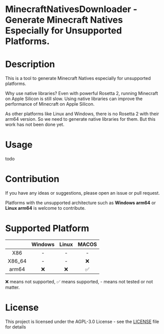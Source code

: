 # MinecraftNativesDownloader - Generate Minecraft Natives Especially for Unsupported Platforms.

# Description

This is a tool to generate Minecraft Natives especially for unsupported platforms.

Why use native libraries? Even with powerful Rosetta 2, running Minecraft on Apple Silicon is still slow. Using native libraries can improve the performance of Minecraft on Apple Silicon.

As other platforms like Linux and Windows, there is no Rosetta 2 with their arm64 version. So we need to generate native libraries for them. But this work has not been done yet.


# Usage

todo

# Contribution

If you have any ideas or suggestions, please open an issue or pull request.

Platforms with the unsupported architecture such as **Windows arm64** or **Linux arm64** is welcome to contribute.

# Supported Platform

|        | Windows | Linux | MACOS |
|:------:|:-------:|:-----:|:-----:|
|  X86   |    -    |   -   |   -   |
| X86_64 |    -    |   -   |   ❌   |
| arm64  |    ❌    |   ❌   |   ✅   |

❌ means not supported, ✅ means supported, - means not tested or not matter.

# License

This project is licensed under the AGPL-3.0 License - see the [LICENSE](LICENSE) file for details